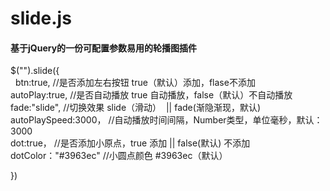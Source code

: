 # slide.js
#### 基于jQuery的一份可配置参数易用的轮播图插件

$("").slide({     
   btn:true,                  //是否添加左右按钮 true（默认）添加，flase不添加     
   autoPlay:true,             //是否自动播放 true 自动播放，false（默认）不自动播放     
   fade:"slide",              //切换效果 slide（滑动）  || fade(渐隐渐现，默认)     
   autoPlaySpeed:3000，       //自动播放时间间隔，Number类型，单位毫秒，默认：3000     
   dot:true，                 //是否添加小原点，true 添加 || false(默认) 不添加     
   dotColor："#3963ec"        //小圆点颜色 #3963ec（默认）     
   
})
